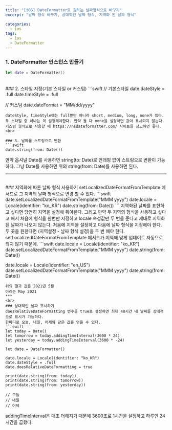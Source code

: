 ```yaml
---
title: "[iOS] DateFormatter로 원하는 날짜형식으로 바꾸기"
excerpt: "날짜 형식 바꾸기, 상대적인 날짜 형식, 지역화 된 날짜 형식"

categories:
  - ios
tags:
  - ios
  - DateFormatter
---
```


### 1. DateFormatter 인스턴스 만들기
```swift
let date = DateFormatter()
```
<br>
### 2. 스타일 지정(기본 스타일 or 커스텀)
```swift
// 기본스타일
date.dateStyle = .full
date.timeStyle = .full

// 커스텀
date.dateFormat = "MM/dd/yyyy"
```
dateStyle, timeStyle에는 full뿐만 아니라 short, medium, long, none가 있다. 두 스타일 중 하나는 꼭 설정해야한다. 만약 둘 다 none을 설정하면 값이 표시되지 않는다.
커스텀 형식으로 사용할 때 https://nsdateformatter.com/ 사이트를 참고하면 좋다.
<br>

### 3. 날짜를 스트링으로 변환
```swift
date.string(from: Date())
```
만약 옵셔널 Date를 사용하면 string(to: Date)로 언래핑 없이 스트링으로 변환이 가능하다. 그냥 Date를 사용하면 위의 string(from: Date)를 사용하면 된다.
***
<br>
### 지역화에 따른 날짜 형식 사용하기
setLocalizedDateFormatFromTemplate 메서드로 그 지역의 날짜 형식으로 변경 할 수 있다.
```swift
date.setLocalizedDateFormatFromTemplate("MMM yyyy")
date.locale = Locale(identifier: "ko_KR")
date.string(from: Date())
```
지역화된 날짜를 표현하고 싶다면 당연히 지역을 설정해 줘야한다. 그리고 만약 두 지역의 형식을 사용하고 싶다고 해서 처음에 형식을 한번만 지정하고 locale 속성값만 두 번을 준다고 제대로 지역화 된 날짜가 나오지 않는다.
처음에 지역을 설정하고 다음에 날짜 형식을 지정해야 한다. 두 곳을 원한다면 (지역설정 - 날짜 형식 설정)을 두 번 해야 한다. setLocalizedDateFormatFromTemplate 메서드가 지역에 맞게 업데이트 자동으로 되지 않기 때문에.
```swift
date.locale = Locale(identifier: "ko_KR")
date.setLocalizedDateFormatFromTemplate("MMM yyyy")
date.string(from: Date())

date.locale = Locale(identifier: "en_US")
date.setLocalizedDateFormatFromTemplate("MMM yyyy")
date.string(from: Date())
```
위의 결과 값은 2021년 5월  
아래는 May 2021
***
<br>
### 상대적인 날짜 표시하기
doesRelativeDateFormatting 변수를 true로 설정하면 최대 48시간 내 날짜를 상대적으로 표시가 가능하다.
한마디로 오늘, 내일, 어제와 같은 값을 얻을 수 있다.
```swift
let today = Date()
let tomorrow = today.addingTimeInterval(3600 * 24)
let yesterday = today.addingTimeInterval(3600 * -24)

let date = DateFormatter()

date.locale = Locale(identifier: "ko_KR")
date.dateStyle = .full
date.doesRelativeDateFormatting = true

print(date.string(from: today))
print(date.string(from: tomorrow))
print(date.string(from: yesterday))

// 오늘
// 내일
// 어제
```
addingTimeInterval은 매초 더해지기 때문에 3600초로 1시간을 설정하고 하루인 24시간을 곱했다.